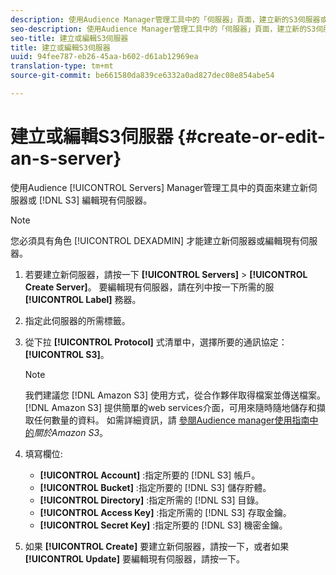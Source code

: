 ```yaml
---
description: 使用Audience Manager管理工具中的「伺服器」頁面，建立新的S3伺服器或編輯現有伺服器。
seo-description: 使用Audience Manager管理工具中的「伺服器」頁面，建立新的S3伺服器或編輯現有伺服器。
seo-title: 建立或編輯S3伺服器
title: 建立或編輯S3伺服器
uuid: 94fee787-eb26-45aa-b602-d61ab12969ea
translation-type: tm+mt
source-git-commit: be661580da839ce6332a0ad827dec08e854abe54

---
```



# 建立或編輯S3伺服器 {#create-or-edit-an-s-server}

使用Audience [!UICONTROL Servers] Manager管理工具中的頁面來建立新伺服器或 [!DNL S3] 編輯現有伺服器。

>[!NOTE]
>
>您必須具有角色 [!UICONTROL DEXADMIN] 才能建立新伺服器或編輯現有伺服器。

1. 若要建立新伺服器，請按一下 **[!UICONTROL Servers]** &gt; **[!UICONTROL Create Server]**。 要編輯現有伺服器，請在列中按一下所需的服 **[!UICONTROL Label]** 務器。
1. 指定此伺服器的所需標籤。
1. 從下拉 **[!UICONTROL Protocol]** 式清單中，選擇所要的通訊協定： **[!UICONTROL S3]**。

   >[!NOTE]
   >
   >我們建議您 [!DNL Amazon S3] 使用方式，從合作夥伴取得檔案並傳送檔案。 [!DNL Amazon S3] 提供簡單的web services介面，可用來隨時隨地儲存和擷取任何數量的資料。 如需詳細資訊，請 [參閱Audience manager使用指南中的](https://docs.adobe.com/content/help/en/audience-manager/user-guide/reference/amazon-s3.html)*關於Amazon S3*。

1. 填寫欄位: 

   * **[!UICONTROL Account]** :指定所要的 [!DNL S3] 帳戶。
   * **[!UICONTROL Bucket]** :指定所要的 [!DNL S3] 儲存貯體。
   * **[!UICONTROL Directory]** :指定所需的 [!DNL S3] 目錄。
   * **[!UICONTROL Access Key]** :指定所需的 [!DNL S3] 存取金鑰。
   * **[!UICONTROL Secret Key]** :指定所要的 [!DNL S3] 機密金鑰。

1. 如果 **[!UICONTROL Create]** 要建立新伺服器，請按一下，或者如果 **[!UICONTROL Update]** 要編輯現有伺服器，請按一下。